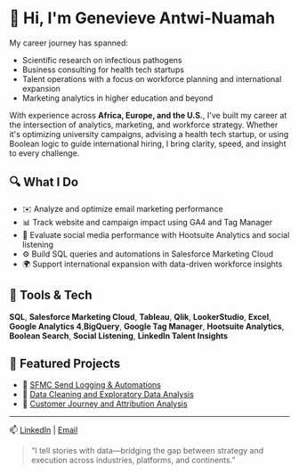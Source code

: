 # 👋 Hi, I'm Genevieve Antwi-Nuamah





  
  My career journey has spanned:

- Scientific research on infectious pathogens  
- Business consulting for health tech startups  
- Talent operations with a focus on workforce planning and international expansion  
- Marketing analytics in higher education and beyond




With experience across **Africa, Europe, and the U.S.**, I've built my career at the intersection of analytics, marketing, and workforce strategy. Whether it's optimizing university campaigns, advising a health tech startup, or using Boolean logic to guide international hiring, I bring clarity, speed, and insight to every challenge.


## 🔍 What I Do

- ✉️ Analyze and optimize email marketing performance  
- 📊 Track website and campaign impact using GA4 and Tag Manager  
- 📱 Evaluate social media performance with Hootsuite Analytics and social listening  
- ⚙️ Build SQL queries and automations in Salesforce Marketing Cloud  
- 🌍 Support international expansion with data-driven workforce insights



## 🧰 Tools & Tech

**SQL**, **Salesforce Marketing Cloud**, **Tableau**, **Qlik**,  **LookerStudio**, **Excel**,
**Google Analytics 4**,**BigQuery**, **Google Tag Manager**, **Hootsuite Analytics**, **Boolean Search**, **Social Listening**, **LinkedIn Talent Insights**



## 📌 Featured Projects


- 🔗 [SFMC Send Logging & Automations](https://github.com/GenevieveAN/Salesforce-Marketing-Cloud) 
- 🔗 [Data Cleaning and Exploratory Data Analysis](https://github.com/GenevieveAN/Portfolio-Projects/tree/main)
- 🔗 [Customer Journey and Attribution Analysis](https://github.com/GenevieveAN/GA4-BigQuery-Marketing-Analytics)
  



---

📫 [LinkedIn](https://www.linkedin.com/in/genevieveantwi-nuamah) | [Email](mailto:genevievenuamah@yahoo.com)

> “I tell stories with data—bridging the gap between strategy and execution across industries, platforms, and continents.”

